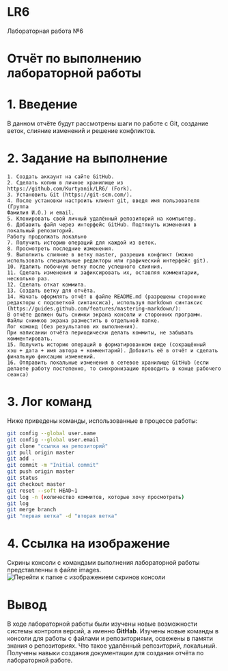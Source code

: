 # LR6
Лабораторная работа №6

# Отчёт по выполнению лабораторной работы

# 1. Введение

В данном отчёте будут рассмотрены шаги по работе с Git, создание веток, слияние изменений и решение конфликтов.

# 2. Задание на выполнение
```
1. Создать аккаунт на сайте GitHub.
2. Сделать копию в личное хранилище из
https://github.com/Kurtyanik/LR6/ (Fork).
3. Установить Git (https://git-scm.com/).
4. После установки настроить клиент git, введя имя пользователя (Группа
Фамилия И.О.) и email.
5. Клонировать свой личный удалённый репозиторий на компьютер.
6. Добавить файл через интерфейс GitHub. Подтянуть изменения в
локальный репозиторий.
Работу продолжать локально
7. Получить историю операций для каждой из веток.
8. Просмотреть последние изменения.
9. Выполнить слияние в ветку master, разрешив конфликт (можно
использовать специальные редакторы или графический интерфейс git).
10. Удалить побочную ветку после успешного слияния.
11. Сделать изменения и зафиксировать их, оставляя комментарии,
несколько раз.
12. Сделать откат коммита.
13. Создать ветку для отчёта. 
14. Начать оформлять отчёт в файле README.md (разрешены сторонние
редакторы с подсветкой синтаксиса), используя markdown синтаксис
(https://guides.github.com/features/mastering-markdown/):
В отчёте должен быть снимки экрана консоли и сторонних программ.
Файлы снимков экрана разместить в отдельной папке.
Лог команд (без результатов их выполнения).
При написании отчёта периодически делать коммиты, не забывать
комментировать.
15. Получить историю операций в форматированном виде (сокращённый
хэш + дата + имя автора + комментарий). Добавить её в отчёт и сделать
финальную фиксацию изменений.
16. Отправить локальные изменения в сетевое хранилище GitHub (если
делаете работу постепенно, то синхронизацию проводить в конце рабочего
сеанса)
```

# 3. Лог команд

Ниже приведены команды, использованные в процессе работы:

```bash
git config --global user.name
git config --global user.email
git clone "ссылка на репозиторий"
git pull origin master
git add .
git commit -m "Initial commit"
git push origin master
git status
git checkout master
git reset --soft HEAD~1
git log -n (количество коммитов, которые хочу просмотреть)
git log
git merge branch
git "первая ветка" -d "вторая ветка"
```

# 4. Ссылка на изображение
Скрины консоли с командами выполнения лабораторной работы представленны в файле images.
![Перейти к папке с изображением скринов консоли](/images/)

# Вывод
В ходе лабораторной работы были изучены новые возможности системы контроля версий, а именно **GitHab**. Изучены новые команды в консоли для работы с файлами и репозиториями, освежены в памяти знания о репозиториях. Что такое удалённый репозиторий, локальный. Получены навыки создания документации для создания отчёта по лабораторной работе. 
